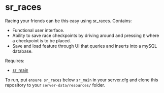 # sr_races
Racing your friends can be this easy using sr_races. Contains:
* Functional user interface.
* Ability to save race checkpoints by driving around and pressing `E` where a checkpoint is to be placed.
* Save and load feature through UI that queries and inserts into a mySQL database.

Requires:
* [sr_main](https://github.com/6ixRacerRP/sr_main)

To run, put `ensure sr_races` below `sr_main` in your server.cfg and clone this repository to your `server-data/resources/` folder.
